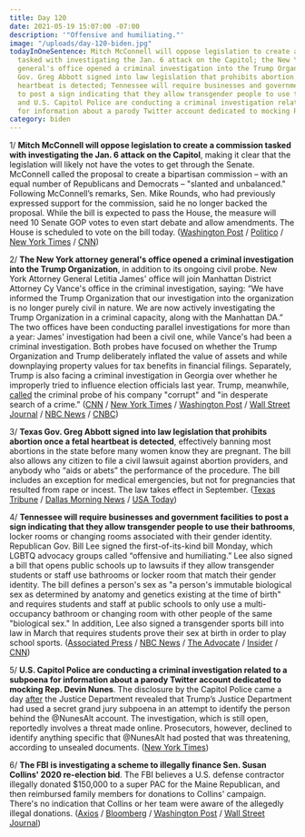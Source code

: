 ```yaml
---
title: Day 120
date: 2021-05-19 15:07:00 -07:00
description: '"Offensive and humiliating."'
image: "/uploads/day-120-biden.jpg"
todayInOneSentence: Mitch McConnell will oppose legislation to create a commission
  tasked with investigating the Jan. 6 attack on the Capitol; the New York attorney
  general's office opened a criminal investigation into the Trump Organization; Texas
  Gov. Greg Abbott signed into law legislation that prohibits abortion once a fetal
  heartbeat is detected; Tennessee will require businesses and government facilities
  to post a sign indicating that they allow transgender people to use their bathrooms;
  and U.S. Capitol Police are conducting a criminal investigation related to a subpoena
  for information about a parody Twitter account dedicated to mocking Rep. Devin Nunes.
category: biden
---
```


1/ **Mitch McConnell will oppose legislation to create a commission tasked with investigating the Jan. 6 attack on the Capitol**, making it clear that the legislation will likely not have the votes to get through the Senate. McConnell called the proposal to create a bipartisan commission – with an equal number of Republicans and Democrats – "slanted and unbalanced." Following McConnell’s remarks, Sen. Mike Rounds, who had previously expressed support for the commission, said he no longer backed the proposal. While the bill is expected to pass the House, the measure will need 10 Senate GOP votes to even start debate and allow amendments. The House is scheduled to vote on the bill today. ([Washington Post](https://www.washingtonpost.com/politics/mcconnell-comes-out-against-jan-6-commission-imperiling-its-chances-of-becoming-law/2021/05/19/60de1f52-b8b3-11eb-a5fe-bb49dc89a248_story.html) / [Politico](https://www.politico.com/news/2021/05/19/mcconnell-opposes-houses-bipartisan-jan-6-commission-bill-489573) / [New York Times](https://www.nytimes.com/2021/05/19/us/politics/riot-commission.html) / [CNN](https://www.cnn.com/2021/05/19/politics/republican-reaction-january-6-probe/))

2/ **The New York attorney general's office opened a criminal investigation into the Trump Organization**, in addition to its ongoing civil probe. New York Attorney General Letitia James' office will join Manhattan District Attorney Cy Vance's office in the criminal investigation, saying: “We have informed the Trump Organization that our investigation into the organization is no longer purely civil in nature. We are now actively investigating the Trump Organization in a criminal capacity, along with the Manhattan DA.” The two offices have been conducting parallel investigations for more than a year: James' investigation had been a civil one, while Vance's had been a criminal investigation. Both probes have focused on whether the Trump Organization and Trump deliberately inflated the value of assets and while downplaying property values for tax benefits in financial filings. Separately, Trump is also facing a criminal investigation in Georgia over whether he improperly tried to influence election officials last year. Trump, meanwhile, [called](https://www.nbcnews.com/politics/donald-trump/trump-calls-new-york-criminal-investigation-corrupt-desperate-search-crime-n1267939) the criminal probe of his company "corrupt" and "in desperate search of a crime." ([CNN](https://www.cnn.com/2021/05/18/politics/new-york-attorney-general-trump-organization-criminal-probe/index.html) / [New York Times](https://www.nytimes.com/2021/05/18/nyregion/trump-ny-ag-investigation-vance.html) / [Washington Post](https://www.washingtonpost.com/national-security/trump-investigation-new-york-attorney-general-letitia-james/2021/05/18/cd2f1288-b0cf-11eb-a980-a60af976ed44_story.html) / [Wall Street Journal](https://www.wsj.com/articles/new-york-attorney-general-probe-of-trump-organization-now-a-criminal-investigation-11621398567) / [NBC News](https://www.nbcnews.com/politics/politics-news/new-york-ag-s-offic-opens-criminal-probe-trump-organization-n1267887) / [CNBC](https://www.cnbc.com/2021/05/19/new-york-attorney-general-says-the-trump-organization-is-being-investigated-in-a-criminal-capacity.html))

3/ **Texas Gov. Greg Abbott signed into law legislation that prohibits abortion once a fetal heartbeat is detected**, effectively banning most abortions in the state before many women know they are pregnant. The bill also allows any citizen to file a civil lawsuit against abortion providers, and anybody who “aids or abets” the performance of the procedure. The bill includes an exception for medical emergencies, but not for pregnancies that resulted from rape or incest. The law takes effect in September. ([Texas Tribune](https://www.texastribune.org/2021/05/18/texas-heartbeat-bill-abortions-law/) / [Dallas Morning News](https://www.dallasnews.com/news/politics/2021/05/19/gov-abbott-signs-near-complete-ban-on-abortion-in-texas/) / [USA Today](https://www.usatoday.com/story/news/nation/2021/05/19/abbott-heartbeat-ban-abortion-law-signed/5165003001/))

4/ **Tennessee will require businesses and government facilities to post a sign indicating that they allow transgender people to use their bathrooms**, locker rooms or changing rooms associated with their gender identity. Republican Gov. Bill Lee signed the first-of-its-kind bill Monday, which LGBTQ advocacy groups called “offensive and humiliating.” Lee also signed a bill that opens public schools up to lawsuits if they allow transgender students or staff use bathrooms or locker room that match their gender identity. The bill defines a person's sex as "a person's immutable biological sex as determined by anatomy and genetics existing at the time of birth" and requires students and staff at public schools to only use a multi-occupancy bathroom or changing room with other people of the same "biological sex." In addition, Lee also signed a transgender sports bill into law in March that requires students prove their sex at birth in order to play school sports. ([Associated Press](https://apnews.com/article/tennessee-lifestyle-government-and-politics-d600e556a6bc3bf4283744f886c4566c) / [NBC News](https://www.nbcnews.com/nbc-out/out-news/tennessee-gov-signs-transgender-bathroom-bill-schools-rcna953) / [The Advocate](https://www.advocate.com/transgender/2021/5/14/tennessee-governor-signs-anti-trans-school-bathroom-bill-law) / [Insider](https://www.businessinsider.com/tennessee-gov-signs-bill-targeting-trans-people-in-school-bathrooms-2021-5) / [CNN](https://www.cnn.com/2021/05/16/us/tennessee-bathroom-bill-public-schools/index.html))

5/ **U.S. Capitol Police are conducting a criminal investigation related to a subpoena for information about a parody Twitter account dedicated to mocking Rep. Devin Nunes**. The disclosure by the Capitol Police came a day [after](https://whatthefuckjusthappenedtoday.com/2021/05/18/day-119/#5-trump%E2%80%99s-justice-department-used-a) the Justice Department revealed that Trump’s Justice Department had used a secret grand jury subpoena in an attempt to identify the person behind the @NunesAlt account. The investigation, which is still open, reportedly involves a threat made online.  Prosecutors, however, declined to identify anything specific that @NunesAlt had posted that was threatening, according to unsealed documents. ([New York Times](https://www.nytimes.com/2021/05/18/us/nunes-twittter-trump-threat-parody.html))

6/ **The FBI is investigating a scheme to illegally finance Sen. Susan Collins' 2020 re-election bid**. The FBI believes a U.S. defense contractor illegally donated $150,000 to a super PAC for the Maine Republican, and then reimbursed family members for donations to Collins' campaign. There's no indication that Collins or her team were aware of the allegedly illegal donations. ([Axios](https://www.axios.com/susan-collins-reelection-investigation-finance-scheme-11280676-b9f6-480d-a47f-c33f3f7ab4ca.html) / [Bloomberg](https://www.bloomberg.com/news/articles/2021-05-18/fbi-probes-campaign-donations-to-u-s-senator-susan-collins?sref=MIBMEEoj) / [Washington Post](https://www.washingtonpost.com/local/public-safety/fbi-investigation-susan-collins-donations/2021/05/18/c8b951bc-b824-11eb-a6b1-81296da0339b_story.html) / [Wall Street Journal](https://www.wsj.com/articles/fbi-probes-defense-contractors-contributions-to-sen-susan-collins-11621382437))